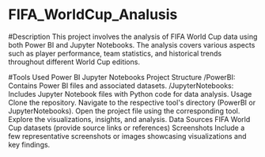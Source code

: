 # FIFA_WorldCup_Analusis
#Description
This project involves the analysis of FIFA World Cup data using both Power BI and Jupyter Notebooks. The analysis covers various aspects such as player performance, team statistics, and historical trends throughout different World Cup editions.

#Tools Used
Power BI
Jupyter Notebooks
Project Structure
/PowerBI: Contains Power BI files and associated datasets.
/JupyterNotebooks: Includes Jupyter Notebook files with Python code for data analysis.
Usage
Clone the repository.
Navigate to the respective tool's directory (PowerBI or JupyterNotebooks).
Open the project file using the corresponding tool.
Explore the visualizations, insights, and analysis.
Data Sources
FIFA World Cup datasets (provide source links or references)
Screenshots
Include a few representative screenshots or images showcasing visualizations and key findings.
